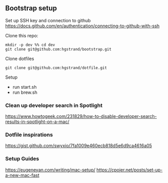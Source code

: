 
## Bootstrap setup

Set up SSH key and connection to github
https://docs.github.com/en/authentication/connecting-to-github-with-ssh

Clone this repo:
```
mkdir -p dev %% cd dev
git clone git@github.com:hgstrand/bootstrap.git
```
Clone dotfiles
```
git clone git@github.com:hgstrand/dotfile.git
```

Setup 
- run start.sh
- run brew.sh



### Clean up developer search in Spotlight
https://www.howtogeek.com/231829/how-to-disable-developer-search-results-in-spotlight-on-a-mac/

### Dotfile inspirations
https://gist.github.com/swyxio/7fa1009e460ecb818d5e6d9ca4616a05


### Setup Guides
https://eugeneyan.com/writing/mac-setup/
https://cpojer.net/posts/set-up-a-new-mac-fast

